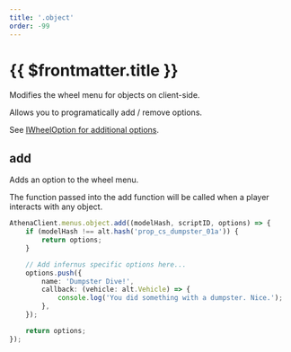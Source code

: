 ```yaml
---
title: '.object'
order: -99
---
```


# {{ $frontmatter.title }}

Modifies the wheel menu for objects on client-side.

Allows you to programatically add / remove options.

See [IWheelOption for additional options](iWheelOption.md).

## add

Adds an option to the wheel menu.

The function passed into the add function will be called when a player interacts with any object.

```ts
AthenaClient.menus.object.add((modelHash, scriptID, options) => {
    if (modelHash !== alt.hash('prop_cs_dumpster_01a')) {
        return options;
    }

    // Add infernus specific options here...
    options.push({
        name: 'Dumpster Dive!',
        callback: (vehicle: alt.Vehicle) => {
            console.log('You did something with a dumpster. Nice.');
        },
    });

    return options;
});
```